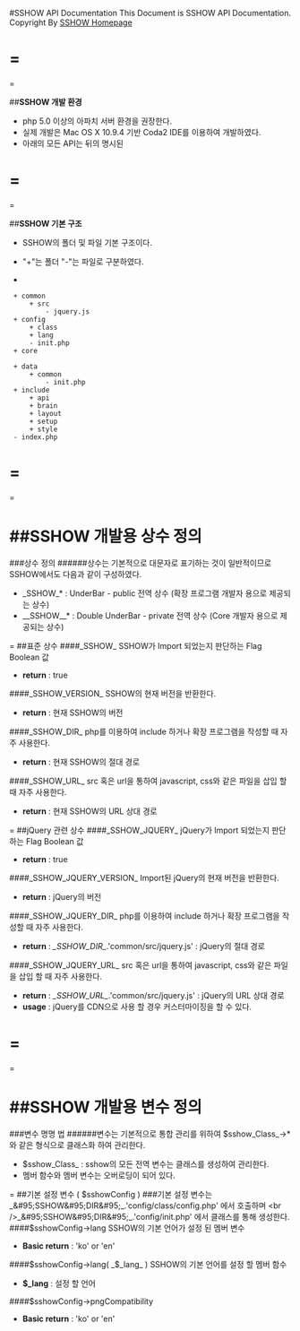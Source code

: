 #SSHOW API Documentation
This Document is SSHOW API Documentation.<br />
Copyright By [SSHOW Homepage](http://sshow.org)

=
=
=


##__SSHOW 개발 환경__
>
- php 5.0 이상의 아파치 서버 환경을 권장한다.
- 실제 개발은 Mac OS X 10.9.4 기반 Coda2 IDE를 이용하여 개발하였다.
- 아래의 모든 API는 뒤의 명시된 

=
=
=


##__SSHOW 기본 구조__
- SSHOW의 폴더 및 파일 기본 구조이다. <br />
- "+"는 폴더 "-"는 파일로 구분하였다.

-

	 + common
		 + src
		 	 - jquery.js
	 + config
		 + class
		 + lang
		 - init.php
	 + core
	
	 + data
		 + common
		 	 - init.php
	 + include
		 + api
		 + brain
	 	 + layout
	 	 + setup
	 	 + style
	 - index.php
	


=
=
=

##__SSHOW 개발용 상수 정의__
=
>
###상수 정의
######상수는 기본적으로 대문자로 표기하는 것이 일반적이므로 SSHOW에서도 다음과 같이 구성하였다. 
- &#95;SSHOW&#95;* : UnderBar - public 전역 상수 (확장 프로그램 개발자 용으로 제공되는 상수)
- &#95;&#95;SSHOW&#95;&#95;* : Double UnderBar - private 전역 상수 (Core 개발자 용으로 제공되는 상수)

=
##표준 상수
####&#95;SSHOW&#95;
	SSHOW가 Import 되었는지 판단하는 Flag Boolean 값
- __return__ : true

####&#95;SSHOW&#95;VERSION&#95;
	SSHOW의 현재 버전을 반환한다.
- __return__ : 현재 SSHOW의 버전

####&#95;SSHOW&#95;DIR&#95;
	php를 이용하여 include 하거나 확장 프로그램을 작성할 때 자주 사용한다.
- __return__ : 현재 SSHOW의 절대 경로

####&#95;SSHOW&#95;URL&#95;
	src 혹은 url을 통하여 javascript, css와 같은 파일을 삽입 할 때 자주 사용한다.
- __return__ : 현재 SSHOW의 URL 상대 경로


=
##jQuery 관련 상수
####&#95;SSHOW&#95;JQUERY&#95;
	jQuery가 Import 되었는지 판단하는 Flag Boolean 값
- __return__ : true

####&#95;SSHOW&#95;JQUERY&#95;VERSION&#95;
	Import된 jQuery의 현재 버전을 반환한다.
- __return__ : jQuery의 버전

####&#95;SSHOW&#95;JQUERY&#95;DIR&#95;
	php를 이용하여 include 하거나 확장 프로그램을 작성할 때 자주 사용한다.
- __return__ : _&#95;SSHOW&#95;DIR&#95;_.'common/src/jquery.js' : jQuery의 절대 경로

####&#95;SSHOW&#95;JQUERY&#95;URL&#95;
	src 혹은 url을 통하여 javascript, css와 같은 파일을 삽입 할 때 자주 사용한다.
- __return__ : _&#95;SSHOW&#95;URL&#95;_.'common/src/jquery.js' : jQuery의 URL 상대 경로
- __usage__ : jQuery를 CDN으로 사용 할 경우 커스터마이징을 할 수 있다.


=
=
=

##__SSHOW 개발용 변수 정의__
=
>
###변수 명명 법
######변수는 기본적으로 통합 관리를 위하여 $sshow_Class_->* 와 같은 형식으로 클래스화 하여 관리한다.
- $sshow_Class_ : sshow의 모든 전역 변수는 클래스를 생성하여 관리한다.
- 멤버 함수와 멤버 변수는 오버로딩이 되어 있다.

=
##기본 설정 변수 ( $sshowConfig )
###기본 설정 변수는 _&#95;SSHOW&#95;DIR&#95;_.'config/class/config.php' 에서 호출하며 <br />_&#95;SSHOW&#95;DIR&#95;_.'config/init.php' 에서 클래스를 통해 생성한다.
####$sshowConfig->lang
	SSHOW의 기본 언어가 설정 된 멤버 변수
- __Basic return__ : 'ko' or 'en'

####$sshowConfig->lang( _$&#95;lang_ )
	SSHOW의 기본 언어를 설정 할 멤버 함수
- __$&#95;lang__ : 설정 할 언어

####$sshowConfig->pngCompatibility
	
- __Basic return__ : 'ko' or 'en'
